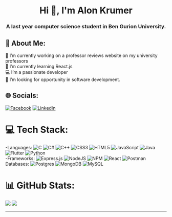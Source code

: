 <h1 align="center">Hi 👋, I'm Alon Krumer</h1>
<h3 align="center">A last year computer science student in Ben Gurion University.</h3>

## 💫 About Me:
🔭 I’m currently working on a professor reviews website on my university professors<br>🌱 I’m currently learning React.js<br>💻 I’m a passionate developer<br>🤝 I’m looking for opportunity in software development.


## 🌐 Socials:
[![Facebook](https://img.shields.io/badge/Facebook-%231877F2.svg?logo=Facebook&logoColor=white)](https://facebook.com/alon1525) [![LinkedIn](https://img.shields.io/badge/LinkedIn-%230077B5.svg?logo=linkedin&logoColor=white)](https://linkedin.com/in/Alon_Krumer) 

# 💻 Tech Stack:
-Languages: ![C](https://img.shields.io/badge/c-%2300599C.svg?style=flat&logo=c&logoColor=white) ![C#](https://img.shields.io/badge/c%23-%23239120.svg?style=flat&logo=csharp&logoColor=white) ![C++](https://img.shields.io/badge/c++-%2300599C.svg?style=flat&logo=c%2B%2B&logoColor=white) ![CSS3](https://img.shields.io/badge/css3-%231572B6.svg?style=flat&logo=css3&logoColor=white) ![HTML5](https://img.shields.io/badge/html5-%23E34F26.svg?style=flat&logo=html5&logoColor=white) ![JavaScript](https://img.shields.io/badge/javascript-%23323330.svg?style=flat&logo=javascript&logoColor=%23F7DF1E) ![Java](https://img.shields.io/badge/java-%23ED8B00.svg?style=flat&logo=openjdk&logoColor=white) ![Flutter](https://img.shields.io/badge/Flutter-%2302569B.svg?style=flat&logo=Flutter&logoColor=white) ![Python](https://img.shields.io/badge/python-3670A0?style=flat&logo=python&logoColor=ffdd54)
<br>-Frameworks: ![Express.js](https://img.shields.io/badge/express.js-%23404d59.svg?style=flat&logo=express&logoColor=%2361DAFB) ![NodeJS](https://img.shields.io/badge/node.js-6DA55F?style=flat&logo=node.js&logoColor=white) ![NPM](https://img.shields.io/badge/NPM-%23CB3837.svg?style=flat&logo=npm&logoColor=white) ![React](https://img.shields.io/badge/react-%2320232a.svg?style=flat&logo=react&logoColor=%2361DAFB)  ![Postman](https://img.shields.io/badge/Postman-FF6C37?style=flat&logo=postman&logoColor=white) 
<br>Databases: ![Postgres](https://img.shields.io/badge/postgres-%23316192.svg?style=flat&logo=postgresql&logoColor=white) ![MongoDB](https://img.shields.io/badge/MongoDB-%234ea94b.svg?style=flat&logo=mongodb&logoColor=white) ![MySQL](https://img.shields.io/badge/mysql-4479A1.svg?style=flat&logo=mysql&logoColor=white)
# 📊 GitHub Stats:
![](https://github-readme-streak-stats.herokuapp.com/?user=Alon1525&theme=default&hide_border=false) ![](https://github-readme-stats.vercel.app/api/top-langs/?username=Alon1525&theme=default&hide_border=false&include_all_commits=true&count_private=false&layout=compact)

---

<!-- Proudly created with GPRM ( https://gprm.itsvg.in ) -->
